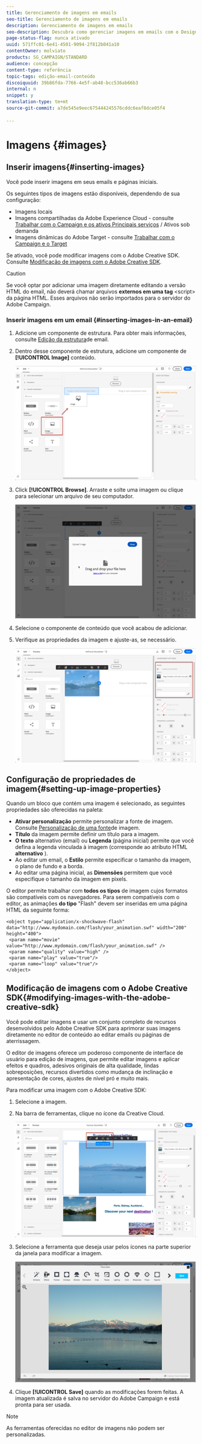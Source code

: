 ```yaml
---
title: Gerenciamento de imagens em emails
seo-title: Gerenciamento de imagens em emails
description: Gerenciamento de imagens em emails
seo-description: Descubra como gerenciar imagens em emails com o Designer de email.
page-status-flag: nunca ativado
uuid: 571ffc01-6e41-4501-9094-2f812b041a10
contentOwner: molviato
products: SG_CAMPAIGN/STANDARD
audience: concepção
content-type: referência
topic-tags: edição-email-conteúdo
discoiquuid: 39b86fda-7766-4e5f-ab48-bcc536ab66b3
internal: n
snippet: y
translation-type: tm+mt
source-git-commit: a7de545e9eec675444245576cddc6eaf8dce05f4

---
```



# Imagens {#images}

## Inserir imagens{#inserting-images}

Você pode inserir imagens em seus emails e páginas iniciais.

Os seguintes tipos de imagens estão disponíveis, dependendo de sua configuração:

* Imagens locais
* Imagens compartilhadas da Adobe Experience Cloud - consulte [Trabalhar com o Campaign e os ativos Principais serviços](../../integrating/using/working-with-campaign-and-assets-core-service.md) / Ativos sob demanda
* Imagens dinâmicas do Adobe Target - consulte [Trabalhar com o Campaign e o Target](../../integrating/using/about-campaign-target-integration.md)

Se ativado, você pode modificar imagens com o Adobe Creative SDK. Consulte [Modificação de imagens com o Adobe Creative SDK](../../designing/using/images.md#modifying-images-with-the-adobe-creative-sdk).

>[!CAUTION]
>
>Se você optar por adicionar uma imagem diretamente editando a versão HTML do email, não deverá chamar arquivos **externos em uma tag** &lt;script&gt; da página HTML. Esses arquivos não serão importados para o servidor do Adobe Campaign.

### Inserir imagens em um email {#inserting-images-in-an-email}

1. Adicione um componente de estrutura. Para obter mais informações, consulte [Edição da estrutura](../../designing/using/designing-from-scratch.md#defining-the-email-structure)de email.
1. Dentro desse componente de estrutura, adicione um componente de **[!UICONTROL Image]** conteúdo.

   ![](assets/des_insert_images_1.png)

1. Click **[!UICONTROL Browse]**. Arraste e solte uma imagem ou clique para selecionar um arquivo de seu computador.

   ![](assets/des_insert_images_2.png)

1. Selecione o componente de conteúdo que você acabou de adicionar.
1. Verifique as propriedades da imagem e ajuste-as, se necessário.

   ![](assets/des_insert_images_3.png)

## Configuração de propriedades de imagem{#setting-up-image-properties}

Quando um bloco que contém uma imagem é selecionado, as seguintes propriedades são oferecidas na paleta:

* **Ativar personalização** permite personalizar a fonte de imagem. Consulte [Personalização de uma fonte](../../designing/using/personalization.md#personalizing-an-image-source)de imagem.
* **Título** da imagem permite definir um título para a imagem.
* **O texto** alternativo (email) ou **Legenda** (página inicial) permite que você defina a legenda vinculada à imagem (corresponde ao atributo HTML **alternativo** ).
* Ao editar um email, o **Estilo** permite especificar o tamanho da imagem, o plano de fundo e a borda.
* Ao editar uma página inicial, as **Dimensões** permitem que você especifique o tamanho da imagem em pixels.

O editor permite trabalhar com **todos os tipos** de imagem cujos formatos são compatíveis com os navegadores. Para serem compatíveis com o editor, as animações **do tipo** "Flash" devem ser inseridas em uma página HTML da seguinte forma:

```
<object type="application/x-shockwave-flash" data="http://www.mydomain.com/flash/your_animation.swf" width="200" height="400">
 <param name="movie" value="http://www.mydomain.com/flash/your_animation.swf" />
 <param name="quality" value="high" />
 <param name="play" value="true"/>
 <param name="loop" value="true"/> 
</object>
```

## Modificação de imagens com o Adobe Creative SDK{#modifying-images-with-the-adobe-creative-sdk}

Você pode editar imagens e usar um conjunto completo de recursos desenvolvidos pelo Adobe Creative SDK para aprimorar suas imagens diretamente no editor de conteúdo ao editar emails ou páginas de aterrissagem.

O editor de imagens oferece um poderoso componente de interface de usuário para edição de imagens, que permite editar imagens e aplicar efeitos e quadros, adesivos originais de alta qualidade, lindas sobreposições, recursos divertidos como mudança de inclinação e apresentação de cores, ajustes de nível pró e muito mais.

Para modificar uma imagem com o Adobe Creative SDK:

1. Selecione a imagem.
1. Na barra de ferramentas, clique no ícone da Creative Cloud.

   ![](assets/des_creative_sdk_icon.png)

1. Selecione a ferramenta que deseja usar pelos ícones na parte superior da janela para modificar a imagem.

   ![](assets/email_designer_ccsdktoolbar.png)

1. Clique **[!UICONTROL Save]** quando as modificações forem feitas. A imagem atualizada é salva no servidor do Adobe Campaign e está pronta para ser usada.

>[!NOTE]
As ferramentas oferecidas no editor de imagens não podem ser personalizadas.

